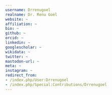 ```yaml
---
username: Drrenugoel
realname: Dr. Renu Goel
website: ~
affiliation: ~
bio: ~
github: ~
orcid: ~
linkedin: ~
googlescholar: ~
wikidata: ~
twitter: ~
mastodon-url: ~
meta: ~
instagram: ~
redirect_from:
- /index.php/User:Drrenugoel
- /index.php/Special:Contributions/Drrenugoel
---
```

